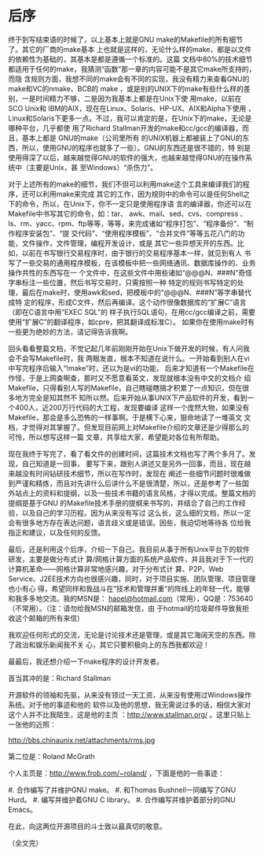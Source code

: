 后序
====

终于到写结束语的时候了，以上基本上就是GNU make的Makefile的所有细节了。其它的厂商的make基本
上也就是这样的，无论什么样的make，都是以文件的依赖性为基础的，其基本是都是遵循一个标准的。这篇
文档中80%的技术细节都适用于任何的make，我猜测“函数”那一章的内容可能不是其它make所支持的，而隐
含规则方面，我想不同的make会有不同的实现，我没有精力来查看GNU的make和VC的nmake、BCB的 make
，或是别的UNIX下的make有些什么样的差别，一是时间精力不够，二是因为我基本上都是在Unix下使
用make，以前在SCO Unix和 IBM的AIX，现在在Linux、Solaris、HP-UX、AIX和Alpha下使用
，Linux和Solaris下更多一点。不过，我可以肯定的是，在Unix下的make，无论是哪种平台，几乎都使
用了Richard Stallman开发的make和cc/gcc的编译器，而且，基本上都是 GNU的make（公司里所有
的UNIX机器上都被装上了GNU的东西，所以，使用GNU的程序也就多了一些）。GNU的东西还是很不错的，特
别是使用得深了以后，越来越觉得GNU的软件的强大，也越来越觉得GNU的在操作系统中（主要是Unix，甚
至Windows）“杀伤力”。

对于上述所有的make的细节，我们不但可以利用make这个工具来编译我们的程序，还可以利用make来完成
其它的工作，因为规则中的命令可以是任何Shell之下的命令，所以，在Unix下，你不一定只是使用程序语
言的编译器，你还可以在Makefile中书写其它的命令，如：tar、 awk、mail、sed、cvs、compress
、ls、rm、yacc、rpm、ftp等等，等等，来完成诸如“程序打包”、“程序备份”、“制作程序安装包”、“提
交代码”、“使用程序模板”、“合并文件”等等五花八门的功能，文件操作，文件管理，编程开发设计，或是
其它一些异想天开的东西。比如，以前在书写银行交易程序时，由于银行的交易程序基本一样，就见到有人
书写了一些交易的通用程序模板，在该模板中把一些网络通讯、数据库操作的、业务操作共性的东西写在一
个文件中，在这些文件中用些诸如“@@@N、###N”奇怪字串标注一些位置，然后书写交易时，只需按照一种
特定的规则书写特定的处理，最后在make时，使用awk和sed，把模板中的“@@@N、###N”等字串替代成特
定的程序，形成C文件，然后再编译。这个动作很像数据库的“扩展C”语言（即在C语言中用“EXEC SQL”的
样子执行SQL语句，在用cc/gcc编译之前，需要使用“扩展C”的翻译程序，如cpre，把其翻译成标准C）。
如果你在使用make时有一些更为绝妙的方法，请记得告诉我啊。

回头看看整篇文档，不觉记起几年前刚刚开始在Unix下做开发的时候，有人问我会不会写Makefile时，我
两眼发直，根本不知道在说什么。一开始看到别人在vi中写完程序后输入“!make”时，还以为是vi的功能，
后来才知道有一个Makefile在作怪，于是上网查啊查，那时又不愿意看英文，发现就根本没有中文的文档介
绍Makefile，只得看别人写的Makefile，自己瞎碰瞎搞才积累了一点知识，但在很多地方完全是知其然不
知所以然。后来开始从事UNIX下产品软件的开发，看到一个400人，近200万行代码的大工程，发现要编译
这样一个庞然大物，如果没有Makefile，那会是多么恐怖的一样事啊。于是横下心来，狠命地读了一堆英文
文档，才觉得对其掌握了。但发现目前网上对Makefile介绍的文章还是少得那么的可怜，所以想写这样一篇
文章，共享给大家，希望能对各位有所帮助。

现在我终于写完了，看了看文件的创建时间，这篇技术文档也写了两个多月了。发现，自己知道是一回事，
要写下来，跟别人讲述又是另外一回事，而且，现在越来越没有时间钻研技术细节，所以在写作时，发现在
阐述一些细节问题时很难做到严谨和精炼，而且对先讲什么后讲什么不是很清楚，所以，还是参考了一些国
外站点上的资料和提纲，以及一些技术书籍的语言风格，才得以完成。整篇文档的提纲是基于GNU
的Makefile技术手册的提纲来书写的，并结合了自己的工作经验，以及自己的学习历程。因为从来没有写过
这么长，这么细的文档，所以一定会有很多地方存在表达问题，语言歧义或是错误。因些，我迫切地等待各
位给我指正和建议，以及任何的反馈。

最后，还是利用这个后序，介绍一下自己。我目前从事于所有Unix平台下的软件研发，主要是做分布式计
算/网格计算方面的系统产品软件，并且我对于下一代的计算机革命——网格计算非常地感兴趣，对于分布式计
算、P2P、Web Service、J2EE技术方向也很感兴趣，同时，对于项目实施、团队管理、项目管理也小有心
得，希望同样和我战斗在“技术和管理并重”的阵线上的年轻一代，能够和我多多地交流。我的MSN是：
haoel@hotmail.com（常用），QQ是：753640（不常用）。（注：请勿给我MSN的邮箱发信，由
于hotmail的垃圾邮件导致我拒收这个邮箱的所有来信）

我欢迎任何形式的交流，无论是讨论技术还是管理，或是其它海阔天空的东西。除了政治和娱乐新闻我不关
心，其它只要积极向上的东西我都欢迎！

最最后，我还想介绍一下make程序的设计开发者。

首当其冲的是：Richard Stallman

开源软件的领袖和先驱，从来没有领过一天工资，从来没有使用过Windows操作系统。对于他的事迹和他的
软件以及他的思想，我无需说过多的话，相信大家对这个人并不比我陌生，这是他的主页
：http://www.stallman.org/ 。这里只贴上一张他的近照：

http://bbs.chinaunix.net/attachments/rms.jpg

第二位是：Roland McGrath

个人主页是：http://www.frob.com/~roland/ ，下面是他的一些事迹：

#. 合作编写了并维护GNU make。
#. 和Thomas Bushnell一同编写了GNU Hurd。
#. 编写并维护着GNU C library。
#. 合作编写并维护着部分的GNU Emacs。

在此，向这两位开源项目的斗士致以最真切的敬意。

（全文完）